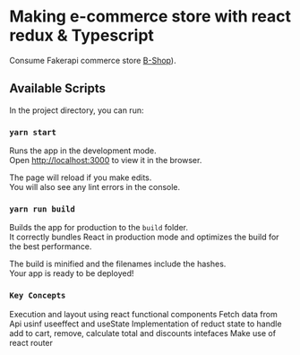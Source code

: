 # Making e-commerce store with react redux & Typescript

Consume Fakerapi commerce store [B-Shop](https://fakestoreapi.com/docs)).

## Available Scripts

In the project directory, you can run:

### `yarn start`

Runs the app in the development mode.\
Open [http://localhost:3000](http://localhost:3000) to view it in the browser.

The page will reload if you make edits.\
You will also see any lint errors in the console.

### `yarn run build`

Builds the app for production to the `build` folder.\
It correctly bundles React in production mode and optimizes the build for the best performance.

The build is minified and the filenames include the hashes.\
Your app is ready to be deployed!

### `Key Concepts`
Execution and layout using react functional components
Fetch data from Api usinf useeffect and useState
Implementation of reduct state to handle add to cart, remove, calculate total and discounts intefaces
Make use of react router 


